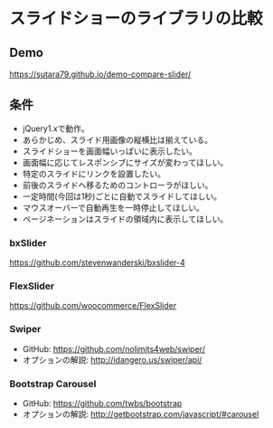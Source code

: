 # スライドショーのライブラリの比較

## Demo
https://sutara79.github.io/demo-compare-slider/

## 条件
- jQuery1.xで動作。
- あらかじめ、スライド用画像の縦横比は揃えている。
- スライドショーを画面幅いっぱいに表示したい。
- 画面幅に応じてレスポンシブにサイズが変わってほしい。
- 特定のスライドにリンクを設置したい。
- 前後のスライドへ移るためのコントローラがほしい。
- 一定時間(今回は1秒)ごとに自動でスライドしてほしい。
- マウスオーバーで自動再生を一時停止してほしい。
- ページネーションはスライドの領域内に表示してほしい。


### bxSlider
https://github.com/stevenwanderski/bxslider-4

### FlexSlider
https://github.com/woocommerce/FlexSlider

### Swiper
- GitHub: https://github.com/nolimits4web/swiper/
- オプションの解説: http://idangero.us/swiper/api/

### Bootstrap Carousel
- GitHub: https://github.com/twbs/bootstrap
- オプションの解説: http://getbootstrap.com/javascript/#carousel